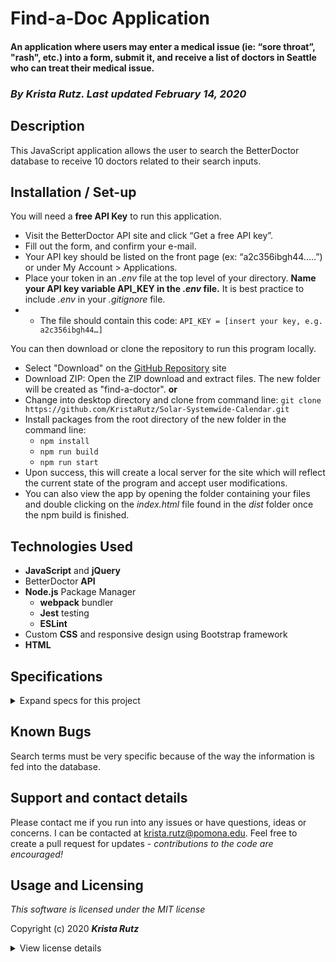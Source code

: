 # Find-a-Doc Application

#### An application where users may enter a medical issue (ie: “sore throat”, "rash", etc.) into a form, submit it, and receive a list of doctors in Seattle who can treat their medical issue.


### _By **Krista Rutz**. Last updated February 14, 2020_

## Description

This JavaScript application allows the user to search the BetterDoctor database to receive 10 doctors related to their search inputs.

## Installation / Set-up

You will need a **free API Key** to run this application.
* Visit the BetterDoctor API site and click “Get a free API key”.
* Fill out the form, and confirm your e-mail.
* Your API key should be listed on the front page (ex: “a2c356ibgh44…..”) or under My Account > Applications.
* Place your token in an _.env_ file at the top level of your directory. **Name your API key variable API_KEY in the _.env_ file.** It is best practice to include _.env_ in your _.gitignore_ file.
* * The file should contain this code: ``` API_KEY = [insert your key, e.g. a2c356ibgh44…] ```

You can then download or clone the repository to run this program locally.

* Select "Download" on the [GitHub Repository](https://github.com/KristaRutz/find-a-doctor.git) site 
* Download ZIP: Open the ZIP download and extract files. The new folder will be created as "find-a-doctor".
**or**
* Change into desktop directory and clone from command line: ```git clone https://github.com/KristaRutz/Solar-Systemwide-Calendar.git```
* Install packages from the root directory of the new folder in the command line:
  * ```npm install```
  * ```npm run build```
  * ```npm run start```
* Upon success, this will create a local server for the site which will reflect the current state of the program and accept user modifications.
* You can also view the app by opening the folder containing your files and double clicking on the _index.html_ file found in the _dist_ folder once the npm build is finished.

## Technologies Used

* **JavaScript** and **jQuery**
* BetterDoctor **API**
* **Node.js** Package Manager
  * **webpack** bundler
  * **Jest** testing
  * **ESLint**
* Custom **CSS** and responsive design using Bootstrap framework
* **HTML**

## Specifications
<details>
  <summary>Expand specs for this project</summary>

| Spec | Example Input | Expected Output |
| :-------------     | :------------- | :------------- |
| user selects "Find doctor" button to receive a list of doctors in the Seattle area | click | list of doctors |
| If the query response includes any doctors, first name, last name, address, phone number, website and whether or not the doctor is accepting new patients is displayed | click | table of doctor info |
| User enters a medical issue to receive a list of doctors in the Seattle area that fit the search query | Symptom: "sore throat"| "Displaying 15 of 104 matches to your search." |
| user enters a name to receive a list of doctors in the Seattle area that fit the search query | Name: "Mark K" | "Displaying 4 of 4 matches to your search." |
| If no doctors meet the search criteria, the application returns a notification that states that no doctors meet the criteria. | Symptom: "hello" | "Your search did not match any results. |
| If the API call results in an error (any message not a 200 OK), the application returns a notification that states what the error is. | No API Key | There was an error handling your request: 401 (Unauthorized) |


</details>

## Known Bugs

Search terms must be very specific because of the way the information is fed into the database.

## Support and contact details

Please contact me if you run into any issues or have questions, ideas or concerns.  I can be contacted at <krista.rutz@pomona.edu>. Feel free to create a pull request for updates - _contributions to the code are encouraged!_

## Usage and Licensing

*This software is licensed under the MIT license*

Copyright (c) 2020 **_Krista Rutz_**

<details>
  <summary>View license details</summary>

Permission is hereby granted, free of charge, to any person obtaining a copy of this software and associated documentation files (the "Software"), to deal in the Software without restriction, including without limitation the rights to use, copy, modify, merge, publish, distribute, sublicense, and/or sell copies of the Software, and to permit persons to whom the Software is furnished to do so, subject to the following conditions:

The above copyright notice and this permission notice shall be included in all copies or substantial portions of the Software.

THE SOFTWARE IS PROVIDED "AS IS", WITHOUT WARRANTY OF ANY KIND, EXPRESS OR IMPLIED, INCLUDING BUT NOT LIMITED TO THE WARRANTIES OF MERCHANTABILITY, FITNESS FOR A PARTICULAR PURPOSE AND NONINFRINGEMENT. IN NO EVENT SHALL THE AUTHORS OR COPYRIGHT HOLDERS BE LIABLE FOR ANY CLAIM, DAMAGES OR OTHER LIABILITY, WHETHER IN AN ACTION OF CONTRACT, TORT OR OTHERWISE, ARISING FROM, OUT OF OR IN CONNECTION WITH THE SOFTWARE OR THE USE OR OTHER DEALINGS IN THE SOFTWARE.
</details>
